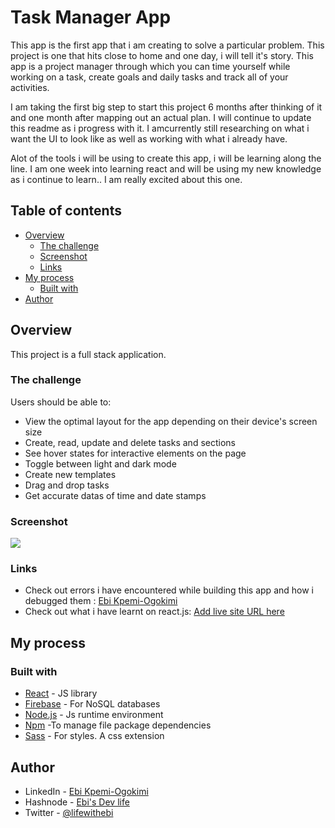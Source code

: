 
# Task Manager App

This app is the first app that i am creating to solve a particular problem. This project is one that hits close to home and one day, i will tell it's story. This app is a project manager through which you can time yourself while working on a task, create goals and daily tasks and track all of your activities. 

I am taking the first big step to start this project 6 months after thinking of it and one month after mapping out an actual plan. I will continue to update this readme as i progress with it. I amcurrently still researching on what i want the UI to look like as well as working with what i already have. 

Alot of the tools i will be using to create this app, i will be learning along the line. I am one week into learning react and will be using my new knowledge as i continue to learn.. I am really excited about this one. 


## Table of contents

- [Overview](#overview)
  - [The challenge](#the-challenge)
  - [Screenshot](#screenshot)
  - [Links](#links)
- [My process](#my-process)
  - [Built with](#built-with)
- [Author](#author)


## Overview

This project is a full stack application. 

### The challenge

Users should be able to:

- View the optimal layout for the app depending on their device's screen size
- Create, read, update and delete tasks and sections 
- See hover states for interactive elements on the page 
- Toggle between light and dark mode 
- Create new templates 
- Drag and drop tasks 
- Get accurate datas of time and date stamps 

### Screenshot

![](./screenshot.jpg)



### Links

- Check out errors i have encountered while building this app and how i debugged them : [Ebi Kpemi-Ogokimi](https://ebixx.hashnode.dev/debug-reactjs-errors-with-me )
- Check out what i have learnt on react.js: [Add live site URL here]()

## My process

### Built with

- [React](https://reactjs.org/) - JS library
- [Firebase](https://firebase.google.com/) - For NoSQL databases
- [Node.js](https://nodejs.org/en/docs/) - Js runtime environment
- [Npm](https://www.npmjs.com/) -To manage file package dependencies 
- [Sass](https://sass-lang.com/) - For styles. A css extension

## Author

- LinkedIn - [Ebi Kpemi-Ogokimi](https://www.linkedin.com/in/ebi-kpemi-ogokimi/)
- Hashnode - [Ebi's Dev life](https://ebixx.hashnode.dev/)
- Twitter - [@lifewithebi](https://twitter.com/lifewithebi)


